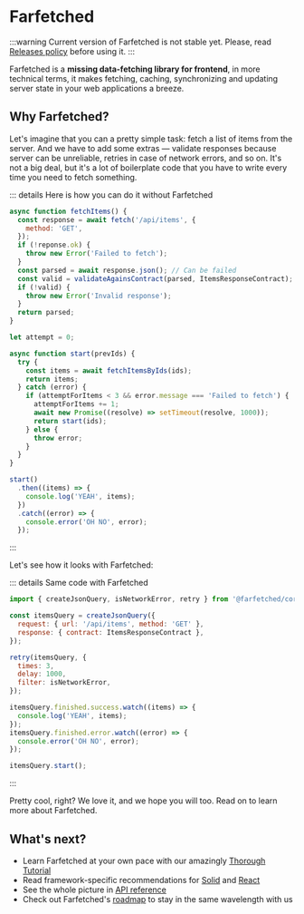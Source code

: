 # Farfetched

:::warning
Current version of Farfetched is not stable yet. Please, read [Releases policy](/statements/releases) before using it.
:::

Farfetched is a **missing data-fetching library for frontend**, in more technical terms, it makes fetching, caching, synchronizing and updating server state in your web applications a breeze.

## Why Farfetched?

Let's imagine that you can a pretty simple task: fetch a list of items from the server. And we have to add some extras — validate responses because server can be unreliable, retries in case of network errors, and so on. It's not a big deal, but it's a lot of boilerplate code that you have to write every time you need to fetch something.

::: details Here is how you can do it without Farfetched

```js
async function fetchItems() {
  const response = await fetch('/api/items', {
    method: 'GET',
  });
  if (!reponse.ok) {
    throw new Error('Failed to fetch');
  }
  const parsed = await response.json(); // Can be failed
  const valid = validateAgainsContract(parsed, ItemsResponseContract);
  if (!valid) {
    throw new Error('Invalid response');
  }
  return parsed;
}

let attempt = 0;

async function start(prevIds) {
  try {
    const items = await fetchItemsByIds(ids);
    return items;
  } catch (error) {
    if (attemptForItems < 3 && error.message === 'Failed to fetch') {
      attemptForItems += 1;
      await new Promise((resolve) => setTimeout(resolve, 1000));
      return start(ids);
    } else {
      throw error;
    }
  }
}

start()
  .then((items) => {
    console.log('YEAH', items);
  })
  .catch((error) => {
    console.error('OH NO', error);
  });
```

:::

Let's see how it looks with Farfetched:

::: details Same code with Farfetched

```js
import { createJsonQuery, isNetworkError, retry } from '@farfetched/core';

const itemsQuery = createJsonQuery({
  request: { url: '/api/items', method: 'GET' },
  response: { contract: ItemsResponseContract },
});

retry(itemsQuery, {
  times: 3,
  delay: 1000,
  filter: isNetworkError,
});

itemsQuery.finished.success.watch((items) => {
  console.log('YEAH', items);
});
itemsQuery.finished.error.watch((error) => {
  console.error('OH NO', error);
});

itemsQuery.start();
```

:::

Pretty cool, right? We love it, and we hope you will too. Read on to learn more about Farfetched.

## What's next?

- Learn Farfetched at your own pace with our amazingly [Thorough Tutorial](/tutorial/install)
- Read framework-specific recommendations for [Solid](/tutorial/solid/) and [React](/tutorial/react/)
- See the whole picture in [API reference](/api/)
- Check out Farfetched's [roadmap](/roadmap) to stay in the same wavelength with us
